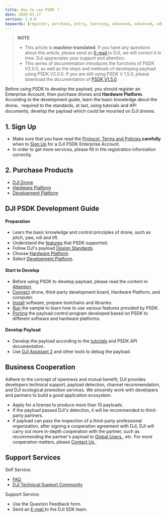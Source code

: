 ```yaml
---
title: How to use PSDK ？
date: 2020-01-17
version: 2.0.0
keywords: [register, purchase, entry, learning, advanced, advanced, sdk]
---
```

> **NOTE** 
> * This article is **machine-translated**. If you have any questions about this article, please send an <a href="mailto:dev@dji.com">E-mail </a>to DJI, we will correct it in time. DJI appreciates your support and attention. 
> * This series of documentation introduces the functions of PSDK V2.0.0, as well as the steps and methods of developing payload using PSDK V2.0.0. If you are still using PSDK V 1.5.0, please download the documentation of [PSDK V1.5.0](https://terra-1-g.djicdn.com/71a7d383e71a4fb8887a310eb746b47f/psdk/payload-sdk-doc-1.0.zip).

Before using PSDK to develop the payload, you should register an Enterprise Account, then purchase drones and **Hardware Platform**. According to the development guide, learn the basic knowledge about the drone、required to the standards, at last, using tutorials and API documents, develop the payload which could be mounted on DJI drones.

## 1. Sign Up
* Make sure that you have read the <a href="https://developer.dji.com/en/policies/privacy/"> Protocol, Terms and Policies </a> **carefully** when to <a href="https://developer.dji.com/payload-sdk/apply/" target="_blank"> Sign Up</a> for a DJI PSDK Enterprise Account.
* In order to get more services, please fill in the registration information correctly.

## 2. Purchase Products
* <a href="https://www.dji.com/en/products/compare-m200-series?site=brandsite&from=nav" target="_blank"> DJI Drone </a>
* [Hardware Platform](../guide/hardware.html)
* [Development Platform](../guide/platform.html)

## DJI PSDK Development Guide

#### Preparation

* Learn the basic knowledge and control principles of drone, such as pitch, yaw, roll and lift.
* Understand the [features](./feature-list.html) that PSDK supported.
* Follow DJI's payload [Design Standards](../guide/payload-criterion.html).
* Choose [Hardware Platform](../guide/hardware.html).
* Select [Development Platform](../guide/platform.html).

#### Start to Develop

* Before using PSDK to develop payload, please read the content in [Attention](../workflow/attention.html).
* [Connect](../workflow/device-connection.html) drone, third-party development board, Hardware Platform, and computer.
* [Install](../workflow/development-environment.html) software, prepare toolchains and libraries.
* [Run](../workflow/run-the-sample.html) the sample to learn how to use various features provided by PSDK.
* [Porting](../tutorial/Porting.html) the payload control program developed based on PSDK to different software and hardware platforms.

#### Develop Payload
* Develop the payload according to the [tutorials](../tutorial/initial.html) and PSDK API documentation.
* Use [DJI Assistant 2](https://www.dji.com/en/downloads) and other tools to debug the payload.

## Business Cooperation
Adhere to the concept of openness and mutual benefit, DJI provides developers technical support, payload detection, channel recommendation, and DJI ecological promotion services. We sincerely work with developers and partners to build a good application ecosystem.

* Apply for a license to produce more than 10 payloads.
* If the payload passed DJI's detection, it will be recommended to third-party partners.
* If payload can pass the inspection of a third-party professional organization, after signing a cooperation agreement with DJI, DJI will carry out more in-depth cooperation with the partner, such as recommending the partner's payload to <a href="https://www.dji.com/en/products/enterprise#partner-payloads">Global Users </a>, etc. For more cooperation matters, please <a href="mailto:dev@dji.com">Contact Us </a>.

## Support Services
Self Service:
* <a href="https://developer.dji.com/payload-sdk/documentation/faq/index.html"> FAQ </a>
* <a href="https://djisdksupport.zendesk.com/hc/en-us/community/topics"> DJI Technical Support Community </a>

Support Service:
* Use the <a herf="https://formcrafts.com/a/dji-developer-feedback-en"> Question Feedback </a> form.
* Send an <a href="mailto:dev@dji.com"> E-mail </a> to the DJI SDK team.
